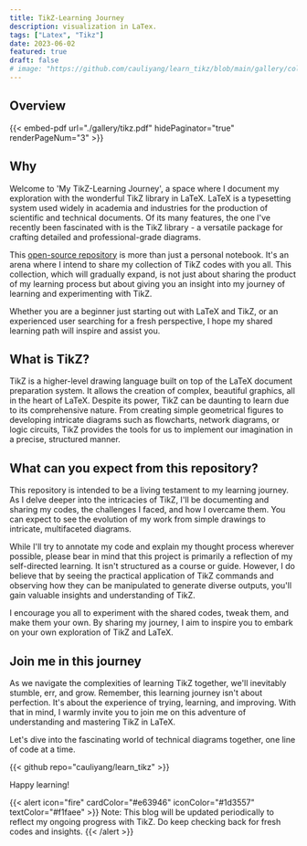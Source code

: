 ```yaml
---
title: TikZ-Learning Journey
description: visualization in LaTex.
tags: ["Latex", "Tikz"]
date: 2023-06-02
featured: true
draft: false
# image: "https://github.com/cauliyang/learn_tikz/blob/main/gallery/colored_diagram.pdf"
---
```


## Overview

{{< embed-pdf url="./gallery/tikz.pdf" hidePaginator="true" renderPageNum="3" >}}

## Why

Welcome to 'My TikZ-Learning Journey', a space where I document my exploration with the wonderful TikZ library in LaTeX.
LaTeX is a typesetting system used widely in academia and industries for the production of scientific and technical documents.
Of its many features, the one I've recently been fascinated with is the TikZ library - a versatile package for crafting detailed and professional-grade diagrams.

This [open-source repository][repo] is more than just a personal notebook.
It's an arena where I intend to share my collection of TikZ codes with you all.
This collection, which will gradually expand, is not just about sharing the product of my learning process but about giving you an insight into my journey of learning and experimenting with TikZ.

Whether you are a beginner just starting out with LaTeX and TikZ, or an experienced user searching for a fresh perspective, I hope my shared learning path will inspire and assist you.

## What is TikZ?

TikZ is a higher-level drawing language built on top of the LaTeX document preparation system.
It allows the creation of complex, beautiful graphics, all in the heart of LaTeX.
Despite its power, TikZ can be daunting to learn due to its comprehensive nature.
From creating simple geometrical figures to developing intricate diagrams such as flowcharts, network diagrams, or logic circuits, TikZ provides the tools for us to implement our imagination in a precise, structured manner.

## What can you expect from this repository?

This repository is intended to be a living testament to my learning journey.
As I delve deeper into the intricacies of TikZ, I'll be documenting and sharing my codes, the challenges I faced, and how I overcame them.
You can expect to see the evolution of my work from simple drawings to intricate, multifaceted diagrams.

While I'll try to annotate my code and explain my thought process wherever possible, please bear in mind that this project is primarily a reflection of my self-directed learning.
It isn't structured as a course or guide.
However, I do believe that by seeing the practical application of TikZ commands and observing how they can be manipulated to generate diverse outputs, you'll gain valuable insights and understanding of TikZ.

I encourage you all to experiment with the shared codes, tweak them, and make them your own.
By sharing my journey, I aim to inspire you to embark on your own exploration of TikZ and LaTeX.

## Join me in this journey

As we navigate the complexities of learning TikZ together, we'll inevitably stumble, err, and grow.
Remember, this learning journey isn't about perfection.
It's about the experience of trying, learning, and improving.
With that in mind, I warmly invite you to join me on this adventure of understanding and mastering TikZ in LaTeX.

Let's dive into the fascinating world of technical diagrams together, one line of code at a time.

{{< github repo="cauliyang/learn_tikz" >}}

Happy learning!

{{< alert  icon="fire" cardColor="#e63946" iconColor="#1d3557" textColor="#f1faee"  >}}
Note: This blog will be updated periodically to reflect my ongoing progress with TikZ.
Do keep checking back for fresh codes and insights.
{{< /alert >}}

<!-- links -->

[repo]: https://github.com/cauliyang/learn_tikz/
